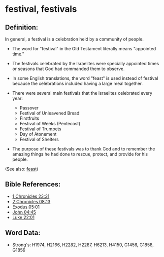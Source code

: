 # festival, festivals #

## Definition: ##

In general, a festival is a celebration held by a community of people.

* The word for "festival" in the Old Testament literally means "appointed time."
* The festivals celebrated by the Israelites were specially appointed times or seasons that God had commanded them to observe.
* In some English translations, the word "feast" is used instead of festival because the celebrations included having a large meal together.
* There were several main festivals that the Israelites celebrated every year:

  * Passover
  * Festival of Unleavened Bread
  * Firstfruits
  * Festival of Weeks (Pentecost)
  * Festival of Trumpets
  * Day of Atonement
  * Festival of Shelters

* The purpose of these festivals was to thank God and to remember the amazing things he had done to rescue, protect, and provide for his people.

(See also: [feast](../other/feast.md))

## Bible References: ##

* [1 Chronicles 23:31](rc://en/tn/help/1ch/23/31)
* [2 Chronicles 08:13](rc://en/tn/help/2ch/08/13)
* [Exodus 05:01](rc://en/tn/help/exo/05/01)
* [John 04:45](rc://en/tn/help/jhn/04/45)
* [Luke 22:01](rc://en/tn/help/luk/22/01)

## Word Data: ##

* Strong's: H1974, H2166, H2282, H2287, H6213, H4150, G1456, G1858, G1859
